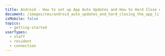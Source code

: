 ```yaml
---
title: Android - How to set up App Auto Updates and How to Hard Close Apps
document: /images/cms/android_auto_updates_and_hard_closing_the_app_lifeloop_trainings.pdf
isMobile: false
topics:
  - getting-started
userTypes:
  - staff
  - resident
  - connection
---
```

